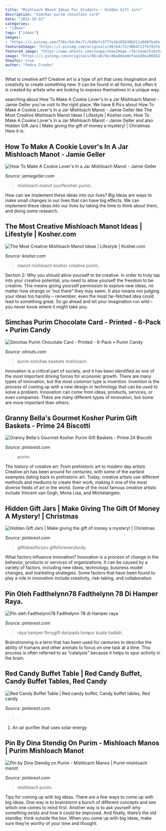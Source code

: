 ```yaml
---
title: "Mishloach Manot Ideas For Students ~ Hidden Gift Jars"
description: "Simchas purim chocolate card"
date: "2022-10-22"
categories:
- "ideas"
tags: ["ideas"]
images:
- "https://i.pinimg.com/736x/b4/0e/fc/b40efc5777e1b103b38b511a086fba5e.jpg"
featuredImage: "https://i.pinimg.com/originals/d0/b4/72/d0b4722fbf037ef05e5372294a193450.jpg"
featured_image: "https://www.ohnuts.com/noapp/showImage.cfm/zoom/Simchas Purim Chocolate Card - Printed.jpg"
image: "https://i.pinimg.com/originals/86/a8/0e/86a80ee0efae2d9e106582fd432ef216.jpg"
ShowToc: true
author: "Pedro Crooks"
---
```



What is creative art?
Creative art is a type of art that uses imagination and creativity to create something new. It can be found in all forms, but often it is created by artists who are looking to express themselves in a unique way.

	

		
searching about How To Make A Cookie Lover&#039;s In a Jar Mishloach Manot - Jamie Geller you've visit to the right place. We have 8 Pics about How To Make A Cookie Lover&#039;s In a Jar Mishloach Manot - Jamie Geller like The Most Creative Mishloach Manot Ideas | Lifestyle | Kosher.com, How To Make A Cookie Lover&#039;s In a Jar Mishloach Manot - Jamie Geller and also Hidden Gift Jars | Make giving the gift of money a mystery! | Christmas. Here it is:
		
    
## How To Make A Cookie Lover&#039;s In A Jar Mishloach Manot - Jamie Geller

<img loading=lazy src="https://jamiegeller.com/.image/c_limit%2Ccs_srgb%2Cfl_progressive%2Cq_auto:good%2Cw_700/MTY1NTI1MTA2MzkzNzUyNjAz/purim-labels2jpg.jpg" onerror="this.onerror=null;this.src='https://tse4.mm.bing.net/th?id=OIP.u5xDTbfTYSVY_L6xTxrPnQHaHf&amp;pid=15.1';" alt="How To Make A Cookie Lover&#039;s In a Jar Mishloach Manot - Jamie Geller">

_Source: jamiegeller.com_

>mishloach manot joyofkosher purim. 

	

How can we implement these ideas into our lives?
Big Ideas are ways to make small changes in our lives that can have big effects. We can implement these ideas into our lives by taking the time to think about them, and doing some research.

    
## The Most Creative Mishloach Manot Ideas | Lifestyle | Kosher.com

<img loading=lazy src="https://www.kosher.com/resized/open_graph/c/h/Cheese_board.jpg" onerror="this.onerror=null;this.src='https://tse4.mm.bing.net/th?id=OIP.UE-HhFUykzoDS3F_zZ2q9AHaHa&amp;pid=15.1';" alt="The Most Creative Mishloach Manot Ideas | Lifestyle | Kosher.com">

_Source: kosher.com_

>manot mishloach kosher creative purim. 

	

Section 2: Why you should allow yourself to be creative.
In order to truly tap into your creative potential, you need to allow yourself the freedom to be creative. This means giving yourself permission to explore new ideas, no matter how strange or “out there” they may seem. It also means not judging your ideas too harshly – remember, even the most far-fetched idea could lead to something great. So go ahead and let your imagination run wild – you never know where it might take you.

    
## Simchas Purim Chocolate Card - Printed - 6-Pack • Purim Candy

<img loading=lazy src="https://www.ohnuts.com/noapp/showImage.cfm/zoom/Simchas Purim Chocolate Card - Printed.jpg" onerror="this.onerror=null;this.src='https://tse2.mm.bing.net/th?id=OIP.w66XvvH7S7TNAV1gSP3RmAHaF2&amp;pid=15.1';" alt="Simchas Purim Chocolate Card - Printed - 6-Pack • Purim Candy">

_Source: ohnuts.com_

>purim simchas baskets mishloach. 

	

Innovation is a critical part of society, and it has been identified as one of the most important driving forces for economic growth. There are many types of innovation, but the most common type is invention. Invention is the process of coming up with a new design or technology that can be used to solve a problem. Innovation can come from ideas, products, services, or even companies. There are many different types of innovation, but some are more important than others.

    
## Granny Bella&#039;s Gourmet Kosher Purim Gift Baskets - Prime 24 Biscotti

<img loading=lazy src="https://i.pinimg.com/736x/b4/0e/fc/b40efc5777e1b103b38b511a086fba5e.jpg" onerror="this.onerror=null;this.src='https://tse1.mm.bing.net/th?id=OIP.Hm8oMQzxyIZFW1Z-cQjp_wHaHa&amp;pid=15.1';" alt="Granny Bella&#039;s Gourmet Kosher Purim Gift Baskets - Prime 24 Biscotti">

_Source: pinterest.com_

>purim. 

	

The history of creative art: From prehistoric art to modern day artists
Creative art has been around for centuries, with some of the earliest examples dating back to prehistoric art. Today, creative artists use different methods and mediums to create their work, making it one of the most diverse fields of art in the world. Some of the most famous creative artists include Vincent van Gogh, Mona Lisa, and Michelangelo.

    
## Hidden Gift Jars | Make Giving The Gift Of Money A Mystery! | Christmas

<img loading=lazy src="https://i.pinimg.com/originals/d0/b4/72/d0b4722fbf037ef05e5372294a193450.jpg" onerror="this.onerror=null;this.src='https://tse2.mm.bing.net/th?id=OIP.7uSs2KEsMNz-bQzPiLYKRAHaSh&amp;pid=15.1';" alt="Hidden Gift Jars | Make giving the gift of money a mystery! | Christmas">

_Source: pinterest.com_

>giftideasforyou giftsforeverybody. 

	

What factors influence innovation?
Innovation is a process of change in the behavior, products or services of organizations. It can be caused by a variety of factors, including new ideas, technology, business model changes, and marketing strategies.
Some factors that have been found to play a role in innovation include creativity, risk-taking, and collaboration.

    
## Pin Oleh Fadthelynn78 Fadthelynn 78 Di Hamper Raya.

<img loading=lazy src="https://i.pinimg.com/originals/de/23/f4/de23f4bb6a16fc6f57e7fb44f51f4457.jpg" onerror="this.onerror=null;this.src='https://tse3.mm.bing.net/th?id=OIP.hTeuO9KUe5d5iMwXmtvF7gAAAA&amp;pid=15.1';" alt="Pin oleh Fadthelynn78 Fadthelynn 78 di Hamper raya.">

_Source: pinterest.com_

>raya hamper florygift daripada lumpur kuala hadiah. 

	

Brainstroming is a term that has been used for centuries to describe the ability of humans and other animals to focus on one task at a time. This process is often referred to as “catalysis” because it helps to spur activity in the brain.

    
## Red Candy Buffet Table | Red Candy Buffet, Candy Buffet Tables, Red Candy

<img loading=lazy src="https://i.pinimg.com/originals/d6/0e/c8/d60ec817922fe6f594b2701d28b8235f.jpg" onerror="this.onerror=null;this.src='https://tse2.mm.bing.net/th?id=OIP.ftGESBG_RgTgZacFhgcE2AHaFj&amp;pid=15.1';" alt="Red Candy Buffet Table | Red candy buffet, Candy buffet tables, Red candy">

_Source: pinterest.com_

>. 

	

1. An air purifier that uses solar energy 

    
## Pin By Dina Stendig On Purim - Mishloach Manos | Purim Mishloach Manot

<img loading=lazy src="https://i.pinimg.com/originals/86/a8/0e/86a80ee0efae2d9e106582fd432ef216.jpg" onerror="this.onerror=null;this.src='https://tse2.mm.bing.net/th?id=OIP.L9mbMch82-mcD71sMq_W6QHaJ4&amp;pid=15.1';" alt="Pin by Dina Stendig on Purim - Mishloach Manos | Purim mishloach manot">

_Source: pinterest.com_

>mishloach purim. 

	

Tips for coming up with big ideas.
There are a few ways to come up with big ideas. One way is to brainstorm a bunch of different concepts and see which one comes to mind first. Another way is to ask yourself why something exists and how it could be improved. And finally, there’s the old standby: think outside the box. When you come up with big ideas, make sure they’re worthy of your time and thought.

